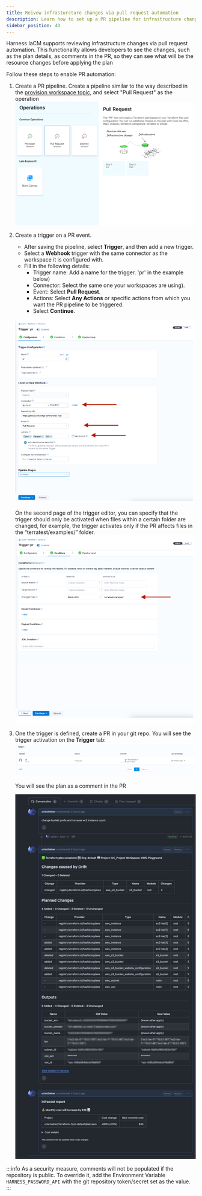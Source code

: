 ```yaml
---
title: Reivew infrasturcture changes via pull request automation
description: Learn how to set up a PR pipeline for infrastructure changes. 
sidebar_position: 40
---
```


Harness IaCM supports reviewing infrastructure changes via pull request automation. 
This functionality allows developers to see the changes, such as the plan details, as comments in the PR, so they can see what will be the resource changes before applying the plan

Follow these steps to enable PR automation:

1. Create a PR pipeline.
   Create a pipeline similar to the way described in the [provision workspace topic](https://developer.harness.io/docs/infra-as-code-management/workspaces/provision-workspace), and select "Pull Request" as the operation
   ![Resources](./static/pr.png)
   
2. Create a trigger on a PR event.
   * After saving the pipeline, select **Trigger**, and then add a new trigger.
   * Select a **Webhook** trigger with the same connector as the workspace it is configured with.
   * Fill in the following details:
     * Trigger name: Add a name for the trigger. 'pr' in the example below)
     * Connector: Select the same one your workspaces are using).
     * Event: Select **Pull Request**.
     * Actions: Select **Any Actions** or specific actions from which you want the PR pipeline to be triggered.
     * Select **Continue**.
       
   ![Resources](./static/pr-set1.png)

   On the second page of the trigger editor, you can specify that the trigger should only be activated when files within a certain folder are changed, for example, the trigger activates only if the PR affects files in the “terratest/examples/” folder.
   ![Resources](./static/pr-set2.png)

3. One the trigger is defined, create a PR in your git repo. You will see the trigger activation on the **Trigger** tab:
   ![Resources](./static/trigger.png)

   You will see the plan as a comment in the PR

   ![Resources](./static/pr-comment.png)


:::info
As a security measure, comments will not be populated if the repository is public. To override it, add the Environment Variable `HARNESS_PASSWORD_API`  with the git repository token/secret set as the value.
:::
